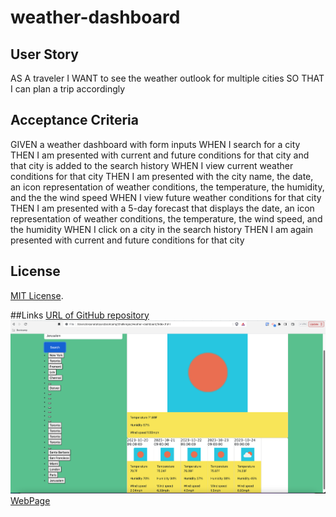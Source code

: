 # weather-dashboard

## User Story 
 AS A traveler
I WANT to see the weather outlook for multiple cities
SO THAT I can plan a trip accordingly
## Acceptance Criteria
GIVEN a weather dashboard with form inputs
WHEN I search for a city
THEN I am presented with current and future conditions for that city and that city is added to the search history
WHEN I view current weather conditions for that city
THEN I am presented with the city name, the date, an icon representation of weather conditions, the temperature, the humidity, and the the wind speed
WHEN I view future weather conditions for that city
THEN I am presented with a 5-day forecast that displays the date, an icon representation of weather conditions, the temperature, the wind speed, and the humidity
WHEN I click on a city in the search history
THEN I am again presented with current and future conditions for that city

## License
[MIT License](https://opensource.org/licenses/MIT).


##Links
[URL of GitHub repository](https://github.com/OksanaTak/weather-dashboard)
<img src="./assets/image/WeatherDashboard.png"/>
[WebPage](https://oksanatak.github.io/weather-dashboard/)


